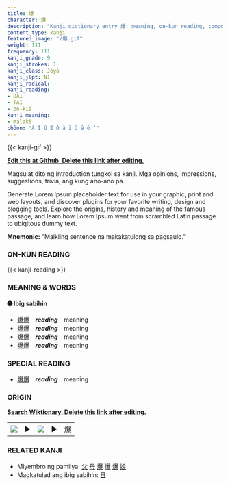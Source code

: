 ```yaml
---
title: 爆
character: 爆
description: "Kanji dictionary entry 爆: meaning, on-kun reading, compounds, origin, related kanji"
content_type: kanji
featured_image: "/爆.gif"
weight: 111
frequency: 111
kanji_grade: 9
kanji_strokes: 1
kanji_class: Jōyō
kanji_jlpt: N1
kanji_radical: 
kanji_reading: 
- DAI
- TAI
- oo-kii
kanji_meaning:
- malaki
chōon: "Ā Ī Ū Ē Ō ā ī ū ē ō ’"
---
```

[//]: # (Don't edit the line below. Kanji animated GIF code is automatically generated.)
{{< kanji-gif >}}

[//]: # (Edit below this line.)

**[Edit this at Github. Delete this link after editing.](https://github.com/tim0g/tim/tree/main/content/kanji/爆/index.md)**

Magsulat dito ng introduction tungkol sa kanji. Mga opinions, impressions, suggestions, trivia, ang kung ano-ano pa.

Generate Lorem Ipsum placeholder text for use in your graphic, print and web layouts, and discover plugins for your favorite writing, design and blogging tools. Explore the origins, history and meaning of the famous passage, and learn how Lorem Ipsum went from scrambled Latin passage to ubiqitous dummy text.
 
**Mnemonic:** "Maikling sentence na makakatulong sa pagsaulo."

### ON-KUN READING

[//]: # (Don't edit the line below. ON-KUN READING code is automatically generated.)
{{< kanji-reading >}}

### MEANING & WORDS

#### ➊ **Ibig sabihin**
  - [爆](../爆)[爆](../爆)　***reading***　meaning
  - [爆](../爆)[爆](../爆)　***reading***　meaning
  - [爆](../爆)[爆](../爆)　***reading***　meaning
  - [爆](../爆)[爆](../爆)　***reading***　meaning

### SPECIAL READING
  - [爆](../爆)[爆](../爆)　***reading***　meaning

### ORIGIN

**[Search Wiktionary. Delete this link after editing.](https://wiktionary.org/wiki/爆)**
<table class="kanji-table"><tr><td>
<img src="60px-爆-bronze.svg.png">
</td><td>▶</td><td>
<img src="60px-爆-oracle.svg.png">
</td><td>▶</td>
<td class="kanji-origin">爆</td>
</tr></table>

### RELATED KANJI
- Miyembro ng pamilya: [父](../父) [母](../母) [爆](../爆) [爆](../爆) [爆](../爆) [娘](../娘)
- Magkatulad ang ibig sabihin: [日](../日)
